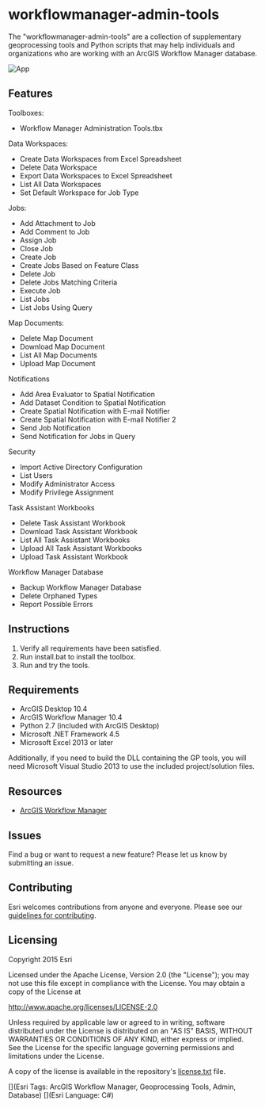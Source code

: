 # workflowmanager-admin-tools
The "workflowmanager-admin-tools" are a collection of supplementary geoprocessing tools and Python scripts that may help individuals and organizations who are working with an ArcGIS Workflow Manager database.

![App](https://github.com/ArcGIS/workflowmanager-admin-tools/master/workflowmanager-admin-tools.png)

## Features
Toolboxes:
  - Workflow Manager Administration Tools.tbx

Data Workspaces:
  - Create Data Workspaces from Excel Spreadsheet
  - Delete Data Workspace
  - Export Data Workspaces to Excel Spreadsheet
  - List All Data Workspaces
  - Set Default Workspace for Job Type

Jobs:
  - Add Attachment to Job
  - Add Comment to Job
  - Assign Job
  - Close Job
  - Create Job
  - Create Jobs Based on Feature Class
  - Delete Job
  - Delete Jobs Matching Criteria
  - Execute Job
  - List Jobs
  - List Jobs Using Query

Map Documents:
  - Delete Map Document
  - Download Map Document
  - List All Map Documents
  - Upload Map Document

Notifications
  - Add Area Evaluator to Spatial Notification
  - Add Dataset Condition to Spatial Notification
  - Create Spatial Notification with E-mail Notifier
  - Create Spatial Notification with E-mail Notifier 2
  - Send Job Notification
  - Send Notification for Jobs in Query

Security
  - Import Active Directory Configuration
  - List Users
  - Modify Administrator Access
  - Modify Privilege Assignment

Task Assistant Workbooks
  - Delete Task Assistant Workbook
  - Download Task Assistant Workbook
  - List All Task Assistant Workbooks
  - Upload All Task Assistant Workbooks
  - Upload Task Assistant Workbook

Workflow Manager Database
  - Backup Workflow Manager Database
  - Delete Orphaned Types
  - Report Possible Errors

## Instructions

1. Verify all requirements have been satisfied.
2. Run install.bat to install the toolbox. 
3. Run and try the tools.

## Requirements

* ArcGIS Desktop 10.4
* ArcGIS Workflow Manager 10.4
* Python 2.7 (included with ArcGIS Desktop)
* Microsoft .NET Framework 4.5
* Microsoft Excel 2013 or later

Additionally, if you need to build the DLL containing the GP tools, you will need Microsoft Visual Studio 2013 to use the included project/solution files.

## Resources

* [ArcGIS Workflow Manager](http://www.esri.com/software/arcgis/extensions/arcgis-workflow-manager)

## Issues

Find a bug or want to request a new feature?  Please let us know by submitting an issue.

## Contributing

Esri welcomes contributions from anyone and everyone. Please see our [guidelines for contributing](https://github.com/esri/contributing).

## Licensing
Copyright 2015 Esri

Licensed under the Apache License, Version 2.0 (the "License");
you may not use this file except in compliance with the License.
You may obtain a copy of the License at

   http://www.apache.org/licenses/LICENSE-2.0

Unless required by applicable law or agreed to in writing, software
distributed under the License is distributed on an "AS IS" BASIS,
WITHOUT WARRANTIES OR CONDITIONS OF ANY KIND, either express or implied.
See the License for the specific language governing permissions and
limitations under the License.

A copy of the license is available in the repository's [license.txt](https://github.com/ArcGIS/workflowmanager-admin-tools/master/license.txt) file.

[](Esri Tags: ArcGIS Workflow Manager, Geoprocessing Tools, Admin, Database)
[](Esri Language: C#)